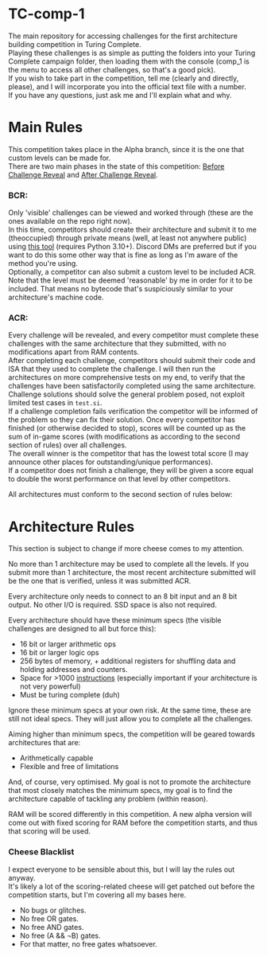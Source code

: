 # TC-comp-1
The main repository for accessing challenges for the first architecture building competition in Turing Complete.  
Playing these challenges is as simple as putting the folders into your Turing Complete campaign folder, then loading them with the console (comp_1 is the menu to access all other challenges, so that's a good pick).  
If you wish to take part in the competition, tell me (clearly and directly, please), and I will incorporate you into the official text file with a number.  
If you have any questions, just ask me and I'll explain what and why.  

# Main Rules
This competition takes place in the Alpha branch, since it is the one that custom levels can be made for.  
There are two main phases in the state of this competition: [Before Challenge Reveal](/README.md#bcr) and [After Challenge Reveal](/README.md#acr).

### BCR:
  Only 'visible' challenges can be viewed and worked through (these are the ones available on the repo right now).  
  In this time, competitors should create their architecture and submit it to me (theoccupied) through private means (well, at least not anywhere public) using [this tool](https://github.com/MegaIng/tc-arch-extract) (requires Python 3.10+). Discord DMs are preferred but if you want to do this some other way that is fine as long as I'm aware of the method you're using.  
  Optionally, a competitor can also submit a custom level to be included ACR. Note that the level must be deemed 'reasonable' by me in order for it to be included. That means no bytecode that's suspiciously similar to your architecture's machine code.  

### ACR:
  Every challenge will be revealed, and every competitor must complete these challenges with the same architecture that they submitted, with no modifications apart from RAM contents.  
  After completing each challenge, competitors should submit their code and ISA that they used to complete the challenge. I will then run the architectures on more comprehensive tests on my end, to verify that the challenges have been satisfactorily completed using the same architecture. Challenge solutions should solve the general problem posed, not exploit limited test cases in `test.si`.  
  If a challenge completion fails verification the competitor will be informed of the problem so they can fix their solution.
  Once every competitor has finished (or otherwise decided to stop), scores will be counted up as the sum of in-game scores (with modifications as according to the second section of rules) over all challenges.  
  The overall winner is the competitor that has the lowest total score (I may announce other places for outstanding/unique performances).  
  If a competitor does not finish a challenge, they will be given a score equal to double the worst performance on that level by other competitors.  

All architectures must conform to the second section of rules below:

# Architecture Rules
This section is subject to change if more cheese comes to my attention.  

No more than 1 architecture may be used to complete all the levels. If you submit more than 1 architecture, the most recent architecture submitted will be the one that is verified, unless it was submitted ACR.  

Every architecture only needs to connect to an 8 bit input and an 8 bit output. No other I/O is required. SSD space is also not required.  

Every architecture should have these minimum specs (the visible challenges are designed to all but force this):  
  - 16 bit or larger arithmetic ops
  - 16 bit or larger logic ops
  - 256 bytes of memory, + additional registers for shuffling data and holding addresses and counters.
  - Space for >1000 <ins>instructions</ins> (especially important if your architecture is not very powerful)
  - Must be turing complete (duh)

Ignore these minimum specs at your own risk. At the same time, these are still not ideal specs. They will just allow you to complete all the challenges.  

Aiming higher than minimum specs, the competition will be geared towards architectures that are:
- Arithmetically capable
- Flexible and free of limitations

And, of course, very optimised.
My goal is not to promote the architecture that most closely matches the minimum specs, my goal is to find the architecture capable of tackling any problem (within reason).

RAM will be scored differently in this competition. A new alpha version will come out with fixed scoring for RAM before the competition starts, and thus that scoring will be used.  

### Cheese Blacklist
  I expect everyone to be sensible about this, but I will lay the rules out anyway.  
  It's likely a lot of the scoring-related cheese will get patched out before the competition starts, but I'm covering all my bases here.

  - No bugs or glitches.
  - No free OR gates.
  - No free AND gates.
  - No free (A && ¬B) gates.
  - For that matter, no free gates whatsoever.
